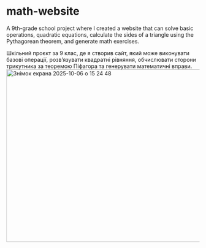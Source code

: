 # math-website
A 9th-grade school project where I created a website that can solve basic operations, quadratic equations, calculate the sides of a triangle using the Pythagorean theorem, and generate math exercises. <br>

Шкільний проєкт за 9 клас, де я створив сайт, який може виконувати базові операції, розв’язувати квадратні рівняння, обчислювати сторони трикутника за теоремою Піфагора та генерувати математичні вправи. <br>
<img width="704" height="451" alt="Знімок екрана 2025-10-06 о 15 24 48" src="https://github.com/user-attachments/assets/71b63860-830d-4b11-bf90-fe8e2e3e2c19" />
